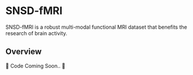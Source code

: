 # SNSD-fMRI

SNSD-fMRI is a robust multi-modal functional MRI dataset that benefits the research of brain activity.

## Overview

🚧 Code Coming Soon.. 🚧
